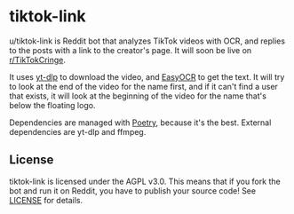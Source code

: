 # tiktok-link

u/tiktok-link is Reddit bot that analyzes TikTok videos with OCR, and replies to the posts with a link to the creator's page. It will soon be live on [r/TikTokCringe](https://reddit.com/r/TikTokCringe).

It uses [yt-dlp](https://github.com/yt-dlp/yt-dlp) to download the video, and [EasyOCR](https://github.com/JaidedAI/EasyOCR) to get the text. It will try to look at the end of the video for the name first, and if it can't find a user that exists, it will look at the beginning of the video for the name that's below the floating logo.

Dependencies are managed with [Poetry](https://python-poetry.org/), because it's the best. External dependencies are yt-dlp and ffmpeg.

## License

tiktok-link is licensed under the AGPL v3.0. This means that if you fork the bot and run it on Reddit, you have to publish your source code! See [LICENSE](./LICENSE) for details.
